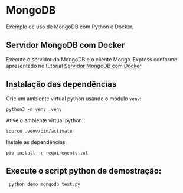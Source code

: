 # MongoDB

Exemplo de uso de MongoDB com Python e Docker.

## Servidor MongoDB com Docker

Execute o servidor do MongoDB e o cliente Mongo-Express conforme apresentado no tutorial [Servidor MongoDB com Docker](https://github.com/tacianosilva/bsi-tasks/blob/master/database/docker/mongodb)

## Instalação das dependências

Crie um ambiente virtual python usando o módulo `venv`:
```console
python3 -m venv .venv 
```

Ative o ambiente virtual python:
```console
source .venv/bin/activate 
```

Instale as dependências:
```console
pip install -r requirements.txt
```

## Execute o script python de demostração:
```console
 python demo_mongodb_test.py
```
